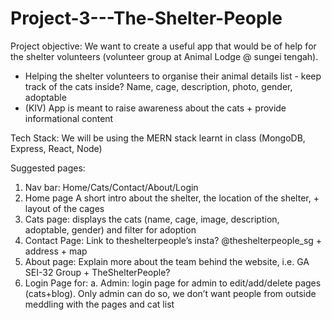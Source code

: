 # Project-3---The-Shelter-People

Project objective: 
We want to create a useful app that would be of help for the shelter volunteers (volunteer group at Animal Lodge @ sungei tengah).

-	Helping the shelter volunteers to organise their animal details list -  keep track of the cats inside? Name, cage, description, photo, gender, adoptable
-	(KIV) App is meant to raise awareness about the cats + provide informational content

Tech Stack:
We will be using the MERN stack learnt in class (MongoDB, Express, React, Node)

Suggested pages:
1.	Nav bar: Home/Cats/Contact/About/Login
2.	Home page A short intro about the shelter, the location of the shelter, + layout of the cages
3.	Cats page: displays the cats (name, cage, image, description, adoptable, gender) and filter for adoption
4.	Contact Page: Link to theshelterpeople’s insta? @theshelterpeople_sg + address + map 
5.	About page: Explain more about the team behind the website, i.e. GA SEI-32 Group + TheShelterPeople?
6.	Login Page for: 
a.	Admin: login page for admin to edit/add/delete pages (cats+blog). Only admin can do so, we don’t want people from outside meddling with the pages and cat list
